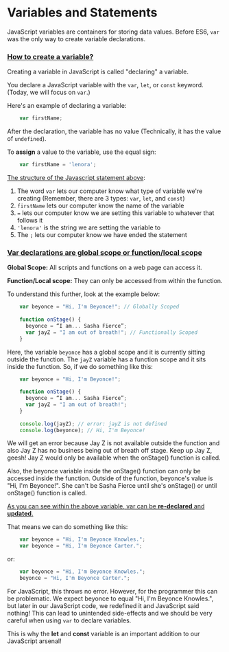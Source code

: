 # Variables and Statements

JavaScript variables are containers for storing data values. Before ES6, `var` was the only way to create variable declarations.

### <ins>How to create a variable?</ins>

Creating a variable in JavaScript is called "declaring" a variable.

You declare a JavaScript variable with the `var`, `let`, or `const` keyword. (Today, we will focus on `var`.)

Here's an example of declaring a variable:
```JavaScript
    var firstName;
```

After the declaration, the variable has no value (Technically, it has the value of `undefined`).

To <strong>assign</strong> a value to the variable, use the equal sign:
```JavaScript
    var firstName = 'lenora';
```

<ins>The structure of the [Javascript statement](https://www.w3schools.com/js/js_statements.asp) above</ins>:

1. The word `var` lets our computer know what type of variable we're creating (Remember, there are 3 types: `var`, `let`, and `const`)
2. `firstName` lets our computer know the name of the variable
3. `=` lets our computer know we are setting this variable to whatever that follows it
4. `'lenora'` is the string we are setting the variable to
5. The `;` lets our computer know we have ended the statement

### <ins>Var declarations are global scope or function/local scope</ins> 

<strong>Global Scope:</strong> All scripts and functions on a web page can access it. 

<strong>Function/Local scope:</strong> They can only be accessed from within the function.


To understand this further, look at the example below:

```JavaScript
    var beyonce = "Hi, I'm Beyonce!"; // Globally Scoped
    
    function onStage() {
      beyonce = “I am... Sasha Fierce”;
      var jayZ = "I am out of breath!"; // Functionally Scoped
    }
```

Here, the variable `beyonce` has a global scope and it is currently sitting outside the function. The `jayZ` variable has a function scope and it sits inside the function. So, if we do something like this:


```JavaScript
    var beyonce = "Hi, I'm Beyonce!";
    
    function onStage() {
      beyonce = “I am... Sasha Fierce”;
      var jayZ = "I am out of breath!";
    }
    
    console.log(jayZ); // error: jayZ is not defined
    console.log(beyonce); // Hi, I'm Beyonce!
```
We will get an error because Jay Z is not available outside the function and also Jay Z has no business being out of breath off stage. Keep up Jay Z, geesh! Jay Z would only be available when the onStage() function is called.

Also, the beyonce variable inside the onStage() function can only be accessed inside the function. Outside of the function, beyonce's value is "Hi, I'm Beyonce!". She can't be Sasha Fierce until she's onStage() or until onStage() function is called.

<ins>As you can see within the above variable, var can be <strong>re-declared</strong> and <strong>updated</strong>.</ins>


That means we can do something like this:

```JavaScript
    var beyonce = "Hi, I'm Beyonce Knowles.";
    var beyonce = "Hi, I'm Beyonce Carter.";
```
or:
```JavaScript
    var beyonce = "Hi, I'm Beyonce Knowles.";
    beyonce = "Hi, I'm Beyonce Carter.";
```
For JavaScript, this throws no error. However, for the programmer this can be problematic. We expect beyonce to equal "Hi, I'm Beyonce Knowles.", but later in our JavaScript code, we redefined it and JavaScript said nothing! This can lead to unintended side-effects and we should be very careful when using `var` to declare variables.


This is why the <strong>let</strong> and <strong>const</strong> variable is an important addition to our JavaScript arsenal!
